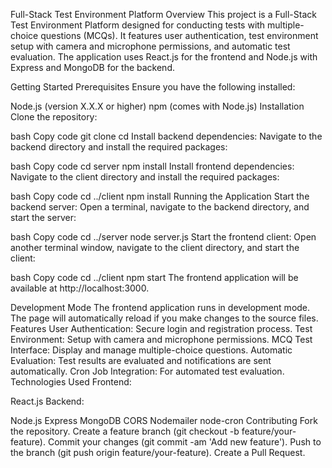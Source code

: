 Full-Stack Test Environment Platform Overview This project is a Full-Stack Test Environment Platform designed for conducting tests with multiple-choice questions (MCQs). It features user authentication, test environment setup with camera and microphone permissions, and automatic test evaluation. The application uses React.js for the frontend and Node.js with Express and MongoDB for the backend.

Getting Started Prerequisites Ensure you have the following installed:

Node.js (version X.X.X or higher) npm (comes with Node.js) Installation Clone the repository:

bash Copy code git clone cd Install backend dependencies: Navigate to the backend directory and install the required packages:

bash Copy code cd server npm install Install frontend dependencies: Navigate to the client directory and install the required packages:

bash Copy code cd ../client npm install Running the Application Start the backend server: Open a terminal, navigate to the backend directory, and start the server:

bash Copy code cd ../server node server.js Start the frontend client: Open another terminal window, navigate to the client directory, and start the client:

bash Copy code cd ../client npm start The frontend application will be available at http://localhost:3000.

Development Mode The frontend application runs in development mode. The page will automatically reload if you make changes to the source files. Features User Authentication: Secure login and registration process. Test Environment: Setup with camera and microphone permissions. MCQ Test Interface: Display and manage multiple-choice questions. Automatic Evaluation: Test results are evaluated and notifications are sent automatically. Cron Job Integration: For automated test evaluation. Technologies Used Frontend:

React.js Backend:

Node.js Express MongoDB CORS Nodemailer node-cron Contributing Fork the repository. Create a feature branch (git checkout -b feature/your-feature). Commit your changes (git commit -am 'Add new feature'). Push to the branch (git push origin feature/your-feature). Create a Pull Request.
